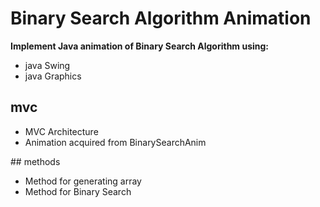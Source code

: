 # Binary Search Algorithm Animation
**Implement Java animation of Binary Search Algorithm using:**
<ul>
    <li>java Swing</li>
    <li>java Graphics</li>
</ul>

## mvc
<ul>
    <li>MVC Architecture</li>
    <li>Animation acquired from BinarySearchAnim</li>
</ul>
## methods
<ul>
    <li>Method for generating array</li>
    <li>Method for Binary Search</li>
</ul>